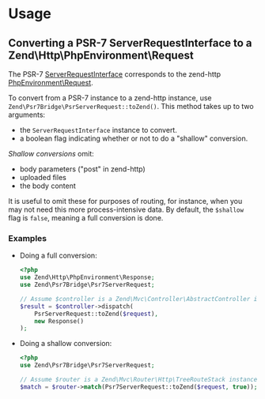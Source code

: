 # Usage

## Converting a PSR-7 ServerRequestInterface to a Zend\Http\PhpEnvironment\Request

The PSR-7 [ServerRequestInterface](https://github.com/php-fig/fig-standards/blob/master/accepted/PSR-7-http-message.md#321-psrhttpmessageserverrequestinterface) 
corresponds to the zend-http [PhpEnvironment\Request](https://github.com/zendframework/zend-http/blob/master/src/PhpEnvironment/Request.php).

To convert from a PSR-7 instance to a zend-http instance, use
`Zend\Psr7Bridge\PsrServerRequest::toZend()`. This method takes up to two
arguments:

- the `ServerRequestInterface` instance to convert.
- a boolean flag indicating whether or not to do a "shallow" conversion.

*Shallow conversions* omit:

- body parameters ("post" in zend-http)
- uploaded files
- the body content

It is useful to omit these for purposes of routing, for instance, when you may
not need this more process-intensive data. By default, the `$shallow` flag is
`false`, meaning a full conversion is done.

### Examples

- Doing a full conversion:

  ```php
  <?php
  use Zend\Http\PhpEnvironment\Response;
  use Zend\Psr7Bridge\Psr7ServerRequest;

  // Assume $controller is a Zend\Mvc\Controller\AbstractController instance.
  $result = $controller->dispatch(
      PsrServerRequest::toZend($request),
      new Response()
  );
  ```

- Doing a shallow conversion:

  ```php
  <?php
  use Zend\Psr7Bridge\Psr7ServerRequest;

  // Assume $router is a Zend\Mvc\Router\Http\TreeRouteStack instance.
  $match = $router->match(Psr7ServerRequest::toZend($request, true));
  ```
